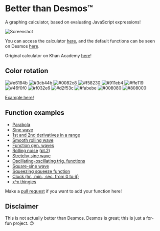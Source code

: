 # Better than Desmos™
A graphing calculator, based on evaluating JavaScript expressions!

![Screenshot](https://i.imgur.com/cIVYcO0.png)

You can access the calculator [here](https://drakeluce.com/projects/betterthandesmos/), and the default functions can be seen on Desmos [here](https://www.desmos.com/calculator/q8krvyo0cl).

Original calculator on Khan Academy [here](https://www.khanacademy.org/computer-programming/better-than-desmos-a-graphing-calculator/5078845089054720)!

## Color rotation
![#e6194b](https://placehold.it/16/e6194b/000000?text=+)
![#3cb44b](https://placehold.it/16/3cb44b/000000?text=+)
![#0082c8](https://placehold.it/16/0082c8/000000?text=+)
![#f58230](https://placehold.it/16/f58230/000000?text=+)
![#911eb4](https://placehold.it/16/911eb4/000000?text=+)
![#ffe119](https://placehold.it/16/ffe119/000000?text=+)
![#46f0f0](https://placehold.it/16/46f0f0/000000?text=+)
![#f032e6](https://placehold.it/16/f032e6/000000?text=+)
![#d2f53c](https://placehold.it/16/d2f53c/000000?text=+)
![#fabebe](https://placehold.it/16/fabebe/000000?text=+)
![#008080](https://placehold.it/16/008080/000000?text=+)
![#808000](https://placehold.it/16/808000/000000?text=+)

[Example here!](https://drakeluce.com/projects/betterthandesmos/?function=Math.sin(x)%0AMath.sin(x)%2B0.1%0AMath.sin(x)%2B0.2%0AMath.sin(x)%2B0.3%0AMath.sin(x)%2B0.4%0AMath.sin(x)%2B0.5%0AMath.sin(x)%2B0.6%0AMath.sin(x)%2B0.7%0AMath.sin(x)%2B0.8%0AMath.sin(x)%2B0.9%0AMath.sin(x)%2B1%0AMath.sin(x)%2B1.1&divisionCount=8&useSecantRendering=true&plotDensity=1&combineZoom=false&modifierZoom=8&modifierZoomX=4&modifierZoomY=4&axisStrokeWeight=2&graphStrokeWeight=1&functionStrokeWeight=4&labelTextSize=10)

## Function examples
+ [Parabola](https://drakeluce.com/projects/betterthandesmos/?function=x*x)
+ [Sine wave](https://drakeluce.com/projects/betterthandesmos/?function=Math.sin(x))
+ [1st and 2nd derivatives in a range](https://drakeluce.com/projects/betterthandesmos/?function=x%20%3E%200%20%26%26%20x%20%3C%20Math.PI%20%3F%20-Math.cos(x)%20%2B%201%20%3A%20NaN%0Ax%20%3E%200%20%26%26%20x%20%3C%20Math.PI%20%3F%20Math.sin(x)%20%3A%20NaN%0Ax%20%3E%200%20%26%26%20x%20%3C%20Math.PI%20%3F%20Math.cos(x)%20%3A%20NaN%0A)
+ [Smooth rolling wave](https://drakeluce.com/projects/betterthandesmos/?function=Math.sin(x%20%2B%20Date.now()%2F500)*x)
+ [Function gen. waves](https://drakeluce.com/projects/betterthandesmos/?function=(Math.sin(((Date.now()%2F3000)%20-%20x)*Math.PI))%2B2%0A(Math.floor((Date.now()%2F2000)%20-%20x)%20%25%202%20%3F%20-1%20%3A%201)%0A((((Date.now()%2F1000)%20-%20x-1)%2F2%20-%20Math.floor(((Date.now()%2F1000)%20-%20x-1)%2F2))*2-1)-2)
+ [Rolling noise](https://drakeluce.com/projects/betterthandesmos/?function=x%25Math.tan(x%20%2B%20Date.now()%2F100)*2) ([pt.2](https://drakeluce.com/projects/betterthandesmos/?function=x%25Math.tan(x%20%2B%20Date.now()%2F100)*1%0Ax%25Math.tan(x%20%2B%20Date.now()%2F100)*2%0Ax%25Math.tan(x%20%2B%20Date.now()%2F100)*3%0Ax%25Math.tan(x%20%2B%20Date.now()%2F100)*4%0Ax%25Math.tan(x%20%2B%20Date.now()%2F100)*5&divisionCount=8&useSecantRendering=false&plotDensity=1&combineZoom=true&modifierZoom=8&modifierZoomX=4&modifierZoomY=4&axisStrokeWeight=2&graphStrokeWeight=1&functionStrokeWeight=64&labelTextSize=10]))
+ [Stretchy sine wave](https://drakeluce.com/projects/betterthandesmos/?function=Math.sin(x*Date.now()%2F1000)&divisionCount=8&useSecantRendering=false&plotDensity=1&combineZoom=true&modifierZoom=8&modifierZoomX=4&modifierZoomY=4&axisStrokeWeight=2&graphStrokeWeight=1&functionStrokeWeight=16&labelTextSize=10)
+ [Oscillating-oscillating trig. functions](https://drakeluce.com/projects/betterthandesmos/?function=Math.sin(x)*Math.sin((Date.now()%2F1000))%0AMath.cos(x)*Math.cos((Date.now()%2F1000))%0AMath.tan(x)*Math.tan((Date.now()%2F1000)))
+ [Square-sine wave](https://drakeluce.com/projects/betterthandesmos/?function=Math.round(x*x%2B%20Date.now()%2F200)%252%20%3F%20-Math.sin(x)%20%3A%20Math.sin(x))
+ [Squeezing squeeze function](https://drakeluce.com/projects/betterthandesmos/?function=Math.sin(Date.now()%2F1000)*x*x%0AMath.sin(Date.now()%2F1000)*-x*x%0AMath.sin(Date.now()%2F1000)*x*x*Math.sin(1%2Fx)%0AMath.sin(Date.now()%2F1000)*-x*x*Math.sin(1%2Fx))
+ [Clock (hr., min., sec. from 0 to 6)](https://drakeluce.com/projects/betterthandesmos/?function=(x%20%3C%20new%20Date().getHours()%2F4)%20%2B%204%0A(x%20%3C%20new%20Date().getMinutes()%2F10)%20%2B%202%0A(x%20%3C%20new%20Date().getSeconds()%2F10))
+ [x^x thingies](https://drakeluce.com/projects/betterthandesmos/?function=Math.pow(Math.cos(Date.now()%2F1000)%2Cx)%0AMath.pow(Math.cos(Date.now()%2F1000)%2Bx%2Cx)%0AMath.pow(Math.cos(Date.now()%2F1000)-x%2Cx)%0AMath.pow(Math.cos(Date.now()%2F1000)*x%2Cx)%0AMath.pow(Math.cos(Date.now()%2F1000)%2Fx%2Cx)%0AMath.pow(Math.pow(Math.cos(Date.now()%2F1000)%2Cx)%2Cx)&divisionCount=8&useSecantRendering=true&plotDensity=1&combineZoom=true&modifierZoom=8&modifierZoomX=4&modifierZoomY=4&axisStrokeWeight=2&graphStrokeWeight=1&functionStrokeWeight=4&labelTextSize=10)

Make a [pull request](https://github.com/ihatecsv/betterthandesmos/pulls) if you want to add your function here!

## Disclaimer
This is not actually better than Desmos. Desmos is great; this is just a for-fun project. :blush:
